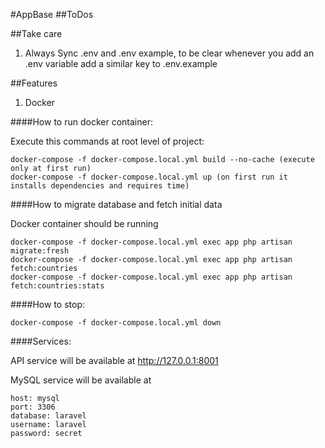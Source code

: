 #AppBase
##ToDos


##Take care

1. Always Sync .env and .env example, to be clear whenever you add an .env variable add a similar key to .env.example

##Features
1. Docker

####How to run docker container:

Execute this commands at root level of project:

    docker-compose -f docker-compose.local.yml build --no-cache (execute only at first run)
    docker-compose -f docker-compose.local.yml up (on first run it installs dependencies and requires time)

####How to migrate database and fetch initial data

Docker container should be running

    docker-compose -f docker-compose.local.yml exec app php artisan migrate:fresh
    docker-compose -f docker-compose.local.yml exec app php artisan fetch:countries
    docker-compose -f docker-compose.local.yml exec app php artisan fetch:countries:stats

####How to stop:

    docker-compose -f docker-compose.local.yml down

####Services:

API service will be available at http://127.0.0.1:8001

MySQL service will be available at

    host: mysql
    port: 3306
    database: laravel
    username: laravel
    password: secret

